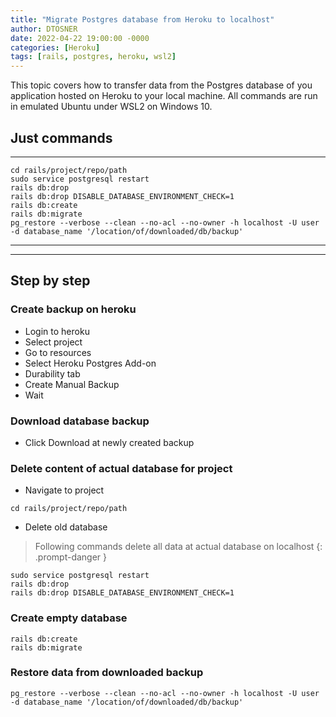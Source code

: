 ```yaml
---
title: "Migrate Postgres database from Heroku to localhost"
author: DTOSNER
date: 2022-04-22 19:00:00 -0000
categories: [Heroku]
tags: [rails, postgres, heroku, wsl2]
---
```


This topic covers how to transfer data from the Postgres database of you application hosted on Heroku to your local machine. All commands are run in emulated Ubuntu under WSL2 on Windows 10.

## Just commands
---
```console
cd rails/project/repo/path
sudo service postgresql restart
rails db:drop
rails db:drop DISABLE_DATABASE_ENVIRONMENT_CHECK=1
rails db:create
rails db:migrate
pg_restore --verbose --clean --no-acl --no-owner -h localhost -U user -d database_name '/location/of/downloaded/db/backup'
```
---
---

## Step by step

### Create backup on heroku

- Login to heroku
- Select project
- Go to resources
- Select Heroku Postgres Add-on
- Durability tab
- Create Manual Backup
- Wait

### Download database backup

- Click Download at newly created backup

### Delete content of actual database for project

- Navigate to project

```console
cd rails/project/repo/path
```

- Delete old database

> Following commands delete all data at actual database on localhost
{: .prompt-danger }

```console
sudo service postgresql restart
rails db:drop
rails db:drop DISABLE_DATABASE_ENVIRONMENT_CHECK=1
```

### Create empty database

```console
rails db:create
rails db:migrate
```

### Restore data from downloaded backup

```console
pg_restore --verbose --clean --no-acl --no-owner -h localhost -U user -d database_name '/location/of/downloaded/db/backup'
```



